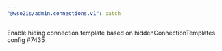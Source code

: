 ```yaml
---
"@wso2is/admin.connections.v1": patch
---
```


Enable hiding connection template based on hiddenConnectionTemplates config #7435
